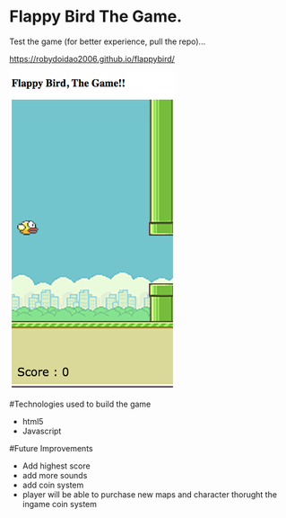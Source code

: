 # Flappy Bird The Game.

Test the game (for better experience, pull the repo)...

https://robydoidao2006.github.io/flappybird/
 
 
![alt text](images/gameimage.jpg)

#Technologies used to build the game
- html5
- Javascript


#Future Improvements 
- Add highest score
- add more sounds
- add coin system 
- player will be able to purchase new maps and character thorught the ingame coin system


